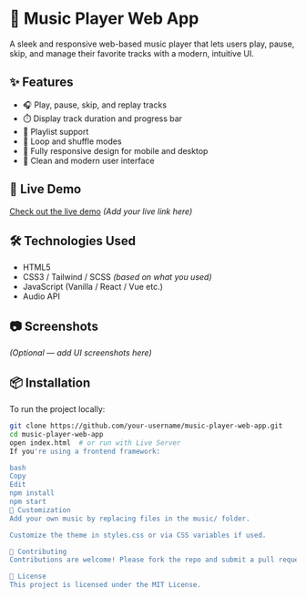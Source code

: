 # 🎵 Music Player Web App

A sleek and responsive web-based music player that lets users play, pause, skip, and manage their favorite tracks with a modern, intuitive UI.

## ✨ Features

- 🎧 Play, pause, skip, and replay tracks
- ⏱️ Display track duration and progress bar
- 🎼 Playlist support
- 🔁 Loop and shuffle modes
- 📱 Fully responsive design for mobile and desktop
- 🎨 Clean and modern user interface

## 🚀 Live Demo

[Check out the live demo](#) *(Add your live link here)*

## 🛠️ Technologies Used

- HTML5
- CSS3 / Tailwind / SCSS *(based on what you used)*
- JavaScript (Vanilla / React / Vue etc.)
- Audio API

## 📷 Screenshots

*(Optional — add UI screenshots here)*

## 📦 Installation

To run the project locally:

```bash
git clone https://github.com/your-username/music-player-web-app.git
cd music-player-web-app
open index.html  # or run with Live Server
If you're using a frontend framework:

bash
Copy
Edit
npm install
npm start
🧩 Customization
Add your own music by replacing files in the music/ folder.

Customize the theme in styles.css or via CSS variables if used.

🙌 Contributing
Contributions are welcome! Please fork the repo and submit a pull request.

📄 License
This project is licensed under the MIT License.

